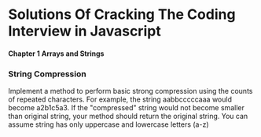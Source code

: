 # Solutions Of Cracking The Coding Interview in Javascript

#### Chapter 1 Arrays and Strings

### String Compression

Implement a method to perform basic strong compression using the counts of repeated characters.
For example, the string aabbcccccaaa would become a2b1c5a3. If the "compressed" string would not become smaller than original string, your method should return the original string. You can assume string has only uppercase and lowercase letters (a-z)
